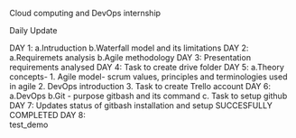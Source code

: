 Cloud computing and DevOps internship

Daily Update

DAY 1: a.Intruduction
       b.Waterfall model and its limitations
DAY 2: a.Requiremets analysis
       b.Agile methodology
DAY 3: Presentation requirements analysed
DAY 4: Task to create drive folder
DAY 5: a.Theory concepts- 
                1. Agile model- scrum values, principles and terminologies used in agile
		2. DevOps introduction
		3. Task to create Trello account
DAY 6: a.DevOps
       b.Git - purpose 
               gitbash and its command
       c. Task to setup github
DAY 7: Updates status of gitbash installation and setup
       SUCCESFULLY COMPLETED
DAY 8:        
test_demo

